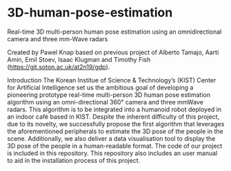# 3D-human-pose-estimation
Real-time 3D multi-person human pose estimation using an omnidirectional camera and three mm-Wave radars


Created by Pawel Knap based on previous project of Alberto Tamajo, Aarti Amin, Emil Stoev, Isaac Klugman and Timothy Fish (https://git.soton.ac.uk/at2n19/gdp).

Introduction
The Korean Institue of Science & Technology’s (KIST) Center for Artificial Intelligence set us the ambitious goal of developing a pioneering prototype real-time multi-person 3D human pose estimation algorithm using an omni-directional 360° camera and three mmWave radars. This algorithm is to be integrated into a humanoid robot deployed in an indoor café based in KIST. Despite the inherent difficulty of this project, due to its novelty, we successfully propose the first algorithm that leverages the aforementioned peripherals to estimate the 3D pose of the people in the scene. Additionally, we also deliver a data visualisation tool to display the 3D pose of the people in a human-readable format. The code of our project is included in this repository. This repository also includes an user manual to aid in the installation process of this project.

